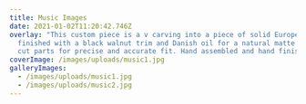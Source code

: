 ```yaml
---
title: Music Images
date: 2021-01-02T11:20:42.746Z
overlay: "This custom piece is a v carving into a piece of solid European oak,
  finished with a black walnut trim and Danish oil for a natural matte look. CNC
  cut parts for precise and accurate fit. Hand assembled and hand finished.   "
coverImage: /images/uploads/music1.jpg
galleryImages:
  - /images/uploads/music1.jpg
  - /images/uploads/music2.jpg
---
```


